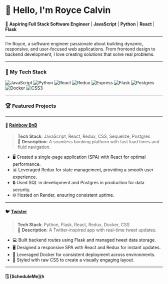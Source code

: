 # 👋 Hello, I'm Royce Calvin

🚀 **Aspiring Full Stack Software Engineer** | **JavaScript** | **Python** | **React** | **Flask**

---

I’m Royce, a software engineer passionate about building dynamic, responsive, and user-focused web applications. From frontend design to backend development, I love creating solutions that solve real problems.

---

### 🔧 My Tech Stack

![JavaScript](https://img.shields.io/badge/JavaScript-%23F7DF1E.svg?style=for-the-badge&logo=javascript&logoColor=black)
![Python](https://img.shields.io/badge/Python-%233776AB.svg?style=for-the-badge&logo=python&logoColor=white)
![React](https://img.shields.io/badge/React-%2361DAFB.svg?style=for-the-badge&logo=react&logoColor=black)
![Redux](https://img.shields.io/badge/Redux-%23764ABC.svg?style=for-the-badge&logo=redux&logoColor=white)
![Express](https://img.shields.io/badge/Express-%23000000.svg?style=for-the-badge&logo=express&logoColor=white)
![Flask](https://img.shields.io/badge/Flask-%23000000.svg?style=for-the-badge&logo=flask&logoColor=white)
![Postgres](https://img.shields.io/badge/Postgres-%23336791.svg?style=for-the-badge&logo=postgresql&logoColor=white)
![Docker](https://img.shields.io/badge/Docker-%232496ED.svg?style=for-the-badge&logo=docker&logoColor=white)
![CSS3](https://img.shields.io/badge/CSS3-%231572B6.svg?style=for-the-badge&logo=css3&logoColor=white)

---

### 🏆 Featured Projects

---

#### 🌈 [Rainbow BnB](https://rainbow-bnb.onrender.com)
> **Tech Stack**: JavaScript, React, Redux, CSS, Sequelize, Postgres  
> 🌟 **Description**: A seamless booking platform with fast load times and fluid navigation.
- 🖥️ Created a single-page application (SPA) with React for optimal performance.
- 📊 Leveraged Redux for state management, providing a smooth user experience.
- 🔒 Used SQL in development and Postgres in production for data security.
- 🌐 Hosted on Render, ensuring consistent uptime.

---

#### 🐦 [Twister](https://twistr-pqag.onrender.com)
> **Tech Stack**: Python, Flask, React, Redux, Docker, CSS  
> 🌟 **Description**: A Twitter-inspired app with real-time tweet updates.
- 💻 Built backend routes using Flask and managed tweet data storage.
- 🖥️ Designed a responsive SPA with React and Redux for instant updates.
- 🐳 Leveraged Docker for consistent deployment across environments.
- 🎨 Styled with raw CSS to create a visually engaging layout.

---

#### 🗓️ [ScheduleMe](h
